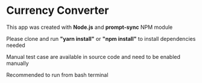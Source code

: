 <h1>Currency Converter</h1>

<p>This app was created with <strong>Node.js</strong> and <strong>prompt-sync</strong> NPM module</p>

<p>Please clone and run <strong>"yarn install"</strong> or <strong>"npm install"</strong> to install dependencies needed</p>

<p>Manual test case are available in source code and need to be enabled manually</p>
<p>Recommended to run from bash terminal</p>
